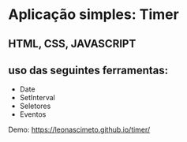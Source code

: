 # Aplicação simples: Timer

## HTML, CSS, JAVASCRIPT

## uso das seguintes ferramentas:
- Date
- SetInterval
- Seletores
- Eventos

Demo: https://leonascimeto.github.io/timer/
